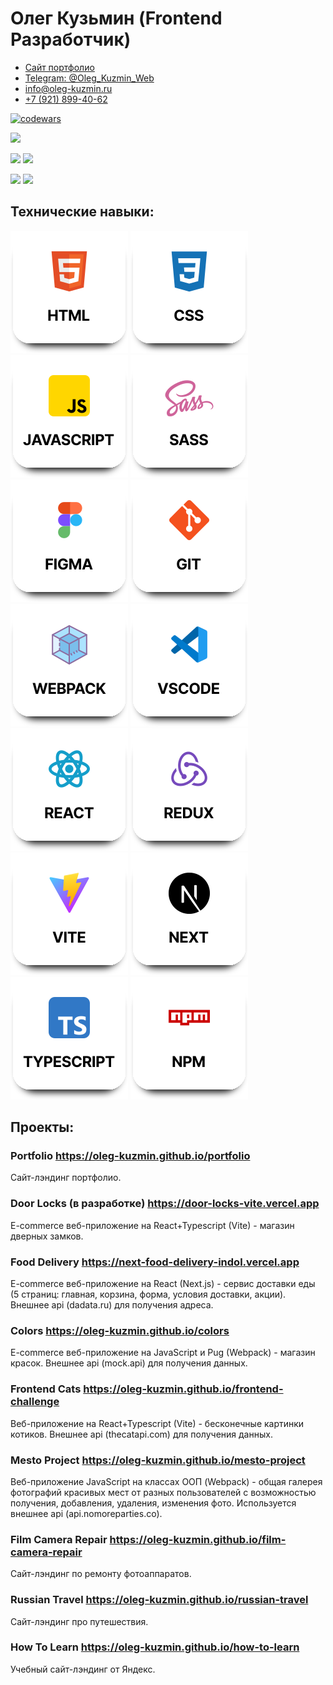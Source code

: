# Олег Кузьмин (Frontend Разработчик)

- <a href='https://oleg-kuzmin.github.io/portfolio'>Сайт портфолио</a>
- <a href='https://t.me/Oleg_Kuzmin_Web'>Telegram: @Oleg_Kuzmin_Web</a>
- <a href='mailto:info@oleg-kuzmin.ru'>info@oleg-kuzmin.ru</a>
- <a href='tel:+79218994062'>+7 (921) 899-40-62</a>

[![codewars](https://www.codewars.com/users/oleg-kuzmin/badges/large)](https://www.codewars.com/users/oleg-kuzmin)

![](https://github-profile-summary-cards.vercel.app/api/cards/profile-details?username=oleg-kuzmin&theme=aura)

![](https://github-profile-summary-cards.vercel.app/api/cards/repos-per-language?username=oleg-kuzmin&theme=aura) ![](http://github-profile-summary-cards.vercel.app/api/cards/most-commit-language?username=oleg-kuzmin&theme=aura)

![](http://github-profile-summary-cards.vercel.app/api/cards/stats?username=oleg-kuzmin&theme=aura) ![](http://github-profile-summary-cards.vercel.app/api/cards/productive-time?username=oleg-kuzmin&theme=aura&utcOffset=8)

## Технические навыки:

<div>  
  <img src='./images/html.svg' alt="Логотип html" />   
  <img src='./images/css.svg' alt="Логотип css" />  
  <img src='./images/javascript.svg' alt="Логотип javascript" />  
  <img src='./images/sass.svg' alt="Логотип sass" />  
  <img src='./images/figma.svg' alt="Логотип figma" />
  <img src='./images/git.svg' alt="Логотип git" />
  <img src='./images/webpack.svg' alt="Логотип webpack" />
  <img src='./images/vscode.svg' alt="Логотип vscode" />
  <img src='./images/react.svg' alt="Логотип react" />
  <img src='./images/redux.svg' alt="Логотип redux" />
  <img src='./images/vite.svg' alt="Логотип vite" />
  <img src='./images/next.svg' alt="Логотип next" />
  <img src='./images/typescript.svg' alt="Логотип typescript" />
  <img src='./images/npm.svg' alt="Логотип npm" />
</div>

## Проекты:

### Portfolio https://oleg-kuzmin.github.io/portfolio

Сайт-лэндинг портфолио.

### Door Locks (в разработке) https://door-locks-vite.vercel.app

E-commerce веб-приложение на React+Typescript (Vite) - магазин дверных замков.

### Food Delivery https://next-food-delivery-indol.vercel.app

E-commerce веб-приложение на React (Next.js) - сервис доставки еды (5 страниц: главная, корзина, форма, условия доставки, акции). Внешнее api (dadata.ru) для получения адреса.

### Colors https://oleg-kuzmin.github.io/colors

E-commerce веб-приложение на JavaScript и Pug (Webpack) - магазин красок. Внешнее api (mock.api) для получения данных.

### Frontend Cats https://oleg-kuzmin.github.io/frontend-challenge

Веб-приложение на React+Typescript (Vite) - бесконечные картинки котиков. Внешнее api (thecatapi.com) для получения данных.

### Mesto Project https://oleg-kuzmin.github.io/mesto-project

Веб-приложение JavaScript на классах ООП (Webpack) - общая галерея фотографий красивых мест от разных пользователей с возможностью получения, добавления, удаления, изменения фото. Используется внешнее api (api.nomoreparties.co).

### Film Camera Repair https://oleg-kuzmin.github.io/film-camera-repair

Сайт-лэндинг по ремонту фотоаппаратов.

### Russian Travel https://oleg-kuzmin.github.io/russian-travel

Сайт-лэндинг про путешествия.

### How To Learn https://oleg-kuzmin.github.io/how-to-learn

Учебный сайт-лэндинг от Яндекс.
